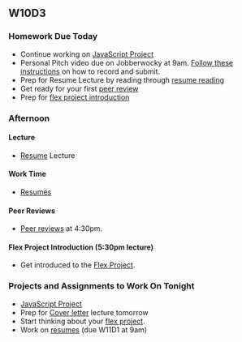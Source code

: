 ## W10D3
### Homework Due Today
* Continue working on [JavaScript Project][js-project]
* Personal Pitch video due on Jobberwocky at 9am. [Follow these instructions][personal-pitch-video] on how to record and submit.
* Prep for Resume Lecture by reading through [resume reading][resume]
* Get ready for your first [peer review][peer-review]
* Prep for [flex project introduction][flex-project]

### Afternoon

#### Lecture
* [Resume][resume] Lecture

#### Work Time
* [Resumes][resume]

#### Peer Reviews
* [Peer reviews][peer-review] at 4:30pm.

#### Flex Project Introduction (5:30pm lecture)
* Get introduced to the [Flex Project][flex-project].

### Projects and Assignments to Work On Tonight
* [JavaScript Project][js-project]
* Prep for [Cover letter][cover-letter] lecture tomorrow
* Start thinking about your [flex project][flex-project].
* Work on [resumes][resume] (due W11D1 at 9am)

<!-- LINKS -->
<!-- Job Search Projects -->
[js-project]: https://docs.google.com/presentation/d/1Tx5FiNujBGygj2QWQun-OJSTpD549p-D5YHysWFGMno/edit#slide=id.g11cb08b625_0_0
[flex-project]: ../projects/flex-project/flex-project.md

<!-- Internal Resources -->
[Jobberwocky]: http://progress.appacademy.io/jobberwocky

[personal-pitch-video]: https://github.com/appacademy/sf-job-search-curriculum/blob/master/meta/app-academy/uploading-personal-pitch-video.md

[resume]: https://github.com/appacademy/sf-job-search-curriculum/blob/master/application-materials/resume/resume.md
[peer-review]: https://github.com/appacademy/sf-job-search-curriculum/blob/master/meta/app-academy/peer-reviews.md
[flex-project]: https://github.com/appacademy/sf-job-search-curriculum/blob/master/projects/flex-project/flex-project.md

[cover-letter]: https://github.com/appacademy/sf-job-search-curriculum/blob/master/application-materials/cover-letter/cover-letter.md


